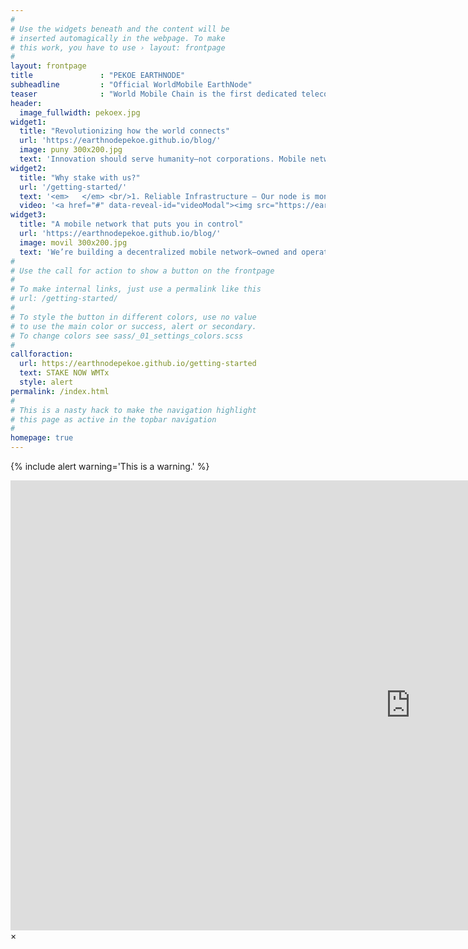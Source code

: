 ```yaml
---
#
# Use the widgets beneath and the content will be
# inserted automagically in the webpage. To make
# this work, you have to use › layout: frontpage
#
layout: frontpage
title               : "PEKOE EARTHNODE"
subheadline         : "Official WorldMobile EarthNode"
teaser              : "World Mobile Chain is the first dedicated telecoms blockchain. An EVM-compatible Layer 3, built on Base, enabling fast, secure and affordable transactions, with easy-to-deploy decentralized applications."
header:
  image_fullwidth: pekoex.jpg
widget1:
  title: "Revolutionizing how the world connects"
  url: 'https://earthnodepekoe.github.io/blog/'
  image: puny 300x200.jpg
  text: 'Innovation should serve humanity—not corporations. Mobile networks are essential in today’s world, yet we’ve surrendered control to Big Wireless, which profits from our data while leaving half the world disconnected and many major cities with unreliable coverage. The digital world is evolving, but mobile networks remain stuck in the past. You’re paying more for less, with limited coverage and your personal data being treated like a commodity. Privacy is a right, not a privilege. Enough is enough. It’s time for a mobile network that works for you, not against you.'
widget2:
  title: "Why stake with us?"
  url: '/getting-started/'
  text: '<em>   </em> <br/>1. Reliable Infrastructure – Our node is monitored 24/7 to ensure uptime and efficiency.<br/>2. Decentralization First – We uphold the true spirit of blockchain, contributing to a robust and distributed World Mobile ecosystem.<br/>3. Impact Staking – Your rewards fuel real-world change by connecting tea-growing communities to the future.<br/>4. Transparency & Community Focused – Regular updates, governance participation, and an open communication policy.'
  video: '<a href="#" data-reveal-id="videoModal"><img src="https://earthnodepekoe.github.io/images/cap video 300x200.jpg" width="302" height="182" alt=""/></a>'
widget3:
  title: "A mobile network that puts you in control"
  url: 'https://earthnodepekoe.github.io/blog/'
  image: movil 300x200.jpg
  text: 'We’re building a decentralized mobile network—owned and operated by the people, for the people, everywhere. From bustling cities to the most remote corners of the world, we’re connecting everyone, ensuring no one is left behind. This is connectivity on your terms. Join the movement and reclaim power over your mobile experience. Imagine a mobile network that delivers reliable connectivity everywhere, a network that rewards you for participating and gives you power over your privacy and data.'
#
# Use the call for action to show a button on the frontpage
#
# To make internal links, just use a permalink like this
# url: /getting-started/
#
# To style the button in different colors, use no value
# to use the main color or success, alert or secondary.
# To change colors see sass/_01_settings_colors.scss
#
callforaction:
  url: https://earthnodepekoe.github.io/getting-started
  text: STAKE NOW WMTx
  style: alert
permalink: /index.html
#
# This is a nasty hack to make the navigation highlight
# this page as active in the topbar navigation
#
homepage: true
---
```

{% include alert warning='This is a warning.' %}

<div id="videoModal" class="reveal-modal large" data-reveal="">
  <div class="flex-video widescreen vimeo" style="display: block;">
    <iframe width="1280" height="720" src="https://www.youtube.com/embed/xjF5iXcAaSY?feature=shared" frameborder="0" allowfullscreen></iframe>
  </div>
  <a class="close-reveal-modal">&#215;</a>
</div>
